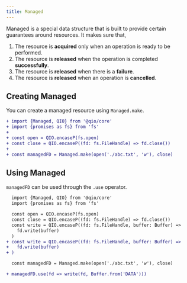 ```yaml
---
title: Managed
---
```


Managed is a special data structure that is built to provide certain guarantees around resources. It makes sure that,

1. The resource is **acquired** only when an operation is ready to be performed.
2. The resource is **released** when the operation is completed **successfully**.
3. The resource is **released** when there is a **failure**.
4. The resource is **released** when an operation is **cancelled**.

## Creating Managed

You can create a managed resource using `Managed.make`.

```diff
+ import {Managed, QIO} from '@qio/core'
+ import {promises as fs} from 'fs'
+
+ const open = QIO.encaseP(fs.open)
+ const close = QIO.encaseP((fd: fs.FileHandle) => fd.close())
+
+ const managedFD = Managed.make(open('./abc.txt', 'w'), close)
```

## Using Managed

`managedFD` can be used through the `.use` operator.

```diff
  import {Managed, QIO} from '@qio/core'
  import {promises as fs} from 'fs'

  const open = QIO.encaseP(fs.open)
  const close = QIO.encaseP((fd: fs.FileHandle) => fd.close())
  const write = QIO.encaseP((fd: fs.FileHandle, buffer: Buffer) =>
    fd.write(buffer)
  )
+ const write = QIO.encaseP((fd: fs.FileHandle, buffer: Buffer) =>
+   fd.write(buffer)
+ )

  const managedFD = Managed.make(open('./abc.txt', 'w'), close)

+ managedFD.use(fd => write(fd, Buffer.from('DATA')))
```
